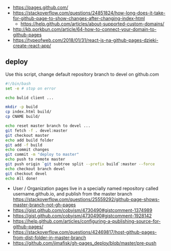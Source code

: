- https://pages.github.com/
- https://stackoverflow.com/questions/24851824/how-long-does-it-take-for-github-page-to-show-changes-after-changing-index-html
  - https://help.github.com/articles/about-supported-custom-domains/
- http://kb.porkbun.com/article/64-how-to-connect-your-domain-to-github-pages
- https://typeofweb.com/2018/01/31/react-js-na-github-pages-dzieki-create-react-app/

## deploy

Use this script, change default repository branch to devel on github.com

```bash
#!/bin/bash
set -e # stop on error

echo bulid client ...

mkdir -p build
cp index.html build/
cp CNAME build/

echo reset master branch to devel ...
git fetch -f . devel:master
git checkout master
echo add build folder
git add -f build
echo commit changes
git commit -m "deploy to master"
echo push to remote master
git push origin `git subtree split --prefix build`:master --force
echo checkout branch devel
git checkout devel
echo All done!
```

- User / Organization pages live in a specially named repository called username.github.io, and publish from the master branch https://stackoverflow.com/questions/25559292/github-page-shows-master-branch-not-gh-pages
- https://gist.github.com/cobyism/4730490#gistcomment-1374989
- https://gist.github.com/cobyism/4730490#gistcomment-1928142
- https://help.github.com/articles/configuring-a-publishing-source-for-github-pages/
- https://stackoverflow.com/questions/42469817/host-github-pages-from-dist-folder-in-master-branch
- https://github.com/jimafisk/gh-pages_deploy/blob/master/pre-push